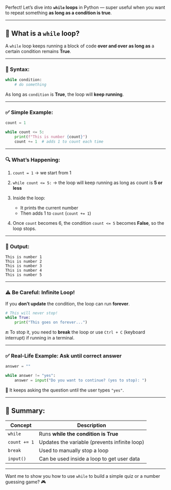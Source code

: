 Perfect! Let’s dive into **`while` loops** in Python — super useful when you want to repeat something **as long as a condition is true**.

---

## 🔁 What is a `while` loop?

A `while` loop keeps running a block of code **over and over** **as long as** a certain condition remains **True**.

---

### 🧠 Syntax:

```python
while condition:
    # do something
```

As long as `condition` is **True**, the loop will **keep running**.

---

### ✅ Simple Example:

```python
count = 1

while count <= 5:
    print(f"This is number {count}")
    count += 1  # adds 1 to count each time
```

---

### 🔍 What’s Happening:

1. `count = 1` → we start from 1
2. `while count <= 5:` → the loop will keep running as long as count is **5 or less**
3. Inside the loop:

   * It prints the current number
   * Then adds 1 to `count` (`count += 1`)
4. Once `count` becomes 6, the condition `count <= 5` becomes **False**, so the loop stops.

---

### 🧪 Output:

```
This is number 1
This is number 2
This is number 3
This is number 4
This is number 5
```

---

### ⚠️ Be Careful: Infinite Loop!

If you **don’t update** the condition, the loop can run **forever**.

```python
# This will never stop!
while True:
    print("This goes on forever...")
```

🔚 To stop it, you need to **break** the loop or use `Ctrl + C` (keyboard interrupt) if running in a terminal.

---

### ✅ Real-Life Example: Ask until correct answer

```python
answer = ""

while answer != "yes":
    answer = input("Do you want to continue? (yes to stop): ")
```

🧠 It keeps asking the question until the user types `"yes"`.

---

## 🧠 Summary:

| Concept      | Description                                   |
| ------------ | --------------------------------------------- |
| `while`      | Runs **while the condition is True**          |
| `count += 1` | Updates the variable (prevents infinite loop) |
| `break`      | Used to manually stop a loop                  |
| `input()`    | Can be used inside a loop to get user data    |

---

Want me to show you how to use `while` to build a simple quiz or a number guessing game? 🎮
